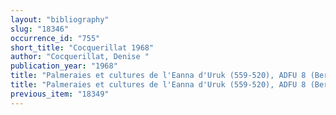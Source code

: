```yaml
---
layout: "bibliography"
slug: "18346"
occurrence_id: "755"
short_title: "Cocquerillat 1968"
author: "Cocquerillat, Denise "
publication_year: "1968"
title: "Palmeraies et cultures de l'Eanna d'Uruk (559-520), ADFU 8 (Berlin)"
title: "Palmeraies et cultures de l'Eanna d'Uruk (559-520), ADFU 8 (Berlin)"
previous_item: "18349"
---
```


